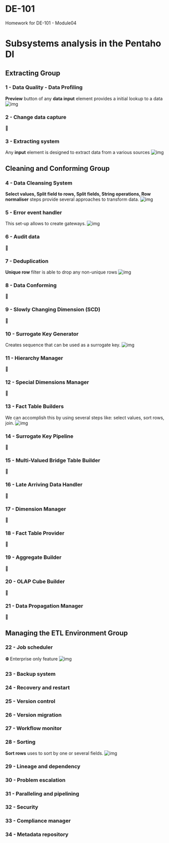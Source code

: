 # DE-101
Homework for DE-101 - Module04

# Subsystems analysis in the Pentaho DI

## Extracting Group

### 1 - Data Quality - Data Profiling
**Preview** button of any **data input** element provides a initial lookup to a data
![img](https://github.com/RaymanYYY/DE-101/blob/master/Module-04/jpg/1.jpg)

### 2 - Change data capture
🤷

### 3 - Extracting system
Any **input** element is designed to extract data from a various sources
![img](https://github.com/RaymanYYY/DE-101/blob/master/Module-04/jpg/3.jpg)

## Cleaning and Conforming Group

### 4 - Data Cleansing System
**Select values, Split field to rows, Split fields, String operations, Row normaliser** steps provide several approaches to transform data.
![img](https://github.com/RaymanYYY/DE-101/blob/master/Module-04/jpg/4.jpg)

### 5 - Error event handler
This set-up allows to create gateways.
![img](https://github.com/RaymanYYY/DE-101/blob/master/Module-04/jpg/7.jpg)

### 6 - Audit data
🤷

### 7 - Deduplication
**Unique row** filter is able to drop any non-unique rows
![img](https://github.com/RaymanYYY/DE-101/blob/master/Module-04/jpg/7.jpg)

### 8 - Data Conforming
🤷

### 9 - Slowly Changing Dimension (SCD)
🤷

### 10 - Surrogate Key Generator
Creates sequence that can be used as a surrogate key.
![img](https://github.com/RaymanYYY/DE-101/blob/master/Module-04/jpg/10.jpg)

### 11 - Hierarchy Manager
🤷

### 12 - Special Dimensions Manager
🤷

### 13 - Fact Table Builders
We can accomplish this by using several steps like: select values, sort rows, join. 
![img](https://github.com/RaymanYYY/DE-101/blob/master/Module-04/jpg/13.jpg)

### 14 - Surrogate Key Pipeline
🤷

### 15 - Multi-Valued Bridge Table Builder
🤷

### 16 - Late Arriving Data Handler
🤷

### 17 - Dimension Manager
🤷

### 18 - Fact Table Provider
🤷

### 19 - Aggregate Builder
🤷

### 20 - OLAP Cube Builder
🤷

### 21 - Data Propagation Manager
🤷

## Managing the ETL Environment Group

### 22 - Job scheduler
⛔ Enterprise only feature
![img](https://github.com/RaymanYYY/DE-101/blob/master/Module-04/jpg/22.jpg)

### 23 - Backup system

### 24 - Recovery and restart

### 25 - Version control

### 26 - Version migration

### 27 - Workflow monitor

### 28 - Sorting
**Sort rows** uses to sort by one or several fields.
![img](https://github.com/RaymanYYY/DE-101/blob/master/Module-04/jpg/28.jpg)

### 29 - Lineage and dependency 

### 30 - Problem escalation

### 31 - Paralleling and pipelining

### 32 - Security

### 33 - Compliance manager

### 34 - Metadata repository

